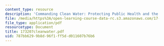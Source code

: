 ```yaml
---
content_type: resource
description: 'Commanding Clean Water: Protecting Public Health and the Aquatic Environment'
file: /media/https%3A/open-learning-course-data-rc.s3.amazonaws.com/17-32-environmental-politics-and-policy-spring-2003/787bb6299b8d96f1ff5dd011607b76b6_173207cleanwater.pdf
file_type: application/pdf
resourcetype: Document
title: 173207cleanwater.pdf
uid: 787bb629-9b8d-96f1-ff5d-d011607b76b6
---
```

